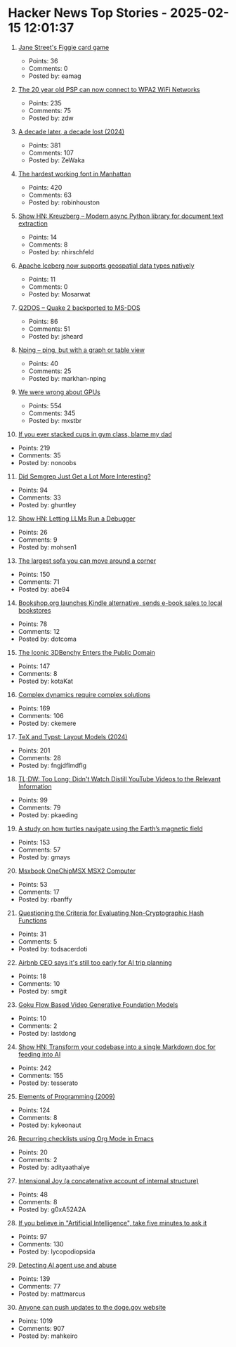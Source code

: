 # Hacker News Top Stories - 2025-02-15 12:01:37

1. [Jane Street's Figgie card game](https://www.figgie.com/)
   - Points: 36
   - Comments: 0
   - Posted by: eamag

2. [The 20 year old PSP can now connect to WPA2 WiFi Networks](https://wololo.net/2025/02/14/the-20-year-old-psp-can-now-connect-to-wpa2-wifi-networks/)
   - Points: 235
   - Comments: 75
   - Posted by: zdw

3. [A decade later, a decade lost (2024)](https://meyerweb.com/eric/thoughts/2024/06/07/a-decade-later-a-decade-lost/)
   - Points: 381
   - Comments: 107
   - Posted by: ZeWaka

4. [The hardest working font in Manhattan](https://aresluna.org/the-hardest-working-font-in-manhattan/)
   - Points: 420
   - Comments: 63
   - Posted by: robinhouston

5. [Show HN: Kreuzberg – Modern async Python library for document text extraction](https://github.com/Goldziher/kreuzberg)
   - Points: 14
   - Comments: 8
   - Posted by: nhirschfeld

6. [Apache Iceberg now supports geospatial data types natively](https://wherobots.com/apache-iceberg-and-parquet-now-support-geo/)
   - Points: 11
   - Comments: 0
   - Posted by: Mosarwat

7. [Q2DOS – Quake 2 backported to MS-DOS](https://dk.toastednet.org/Q2DOS/)
   - Points: 86
   - Comments: 51
   - Posted by: jsheard

8. [Nping – ping, but with a graph or table view](https://github.com/hanshuaikang/Nping)
   - Points: 40
   - Comments: 25
   - Posted by: markhan-nping

9. [We were wrong about GPUs](https://fly.io/blog/wrong-about-gpu/)
   - Points: 554
   - Comments: 345
   - Posted by: mxstbr

10. [If you ever stacked cups in gym class, blame my dad](https://defector.com/if-you-ever-stacked-cups-in-gym-class-blame-my-dad)
   - Points: 219
   - Comments: 35
   - Posted by: nonoobs

11. [Did Semgrep Just Get a Lot More Interesting?](https://fly.io/blog/semgrep-but-for-real-now/)
   - Points: 94
   - Comments: 33
   - Posted by: ghuntley

12. [Show HN: Letting LLMs Run a Debugger](https://github.com/mohsen1/llm-debugger-vscode-extension)
   - Points: 26
   - Comments: 9
   - Posted by: mohsen1

13. [The largest sofa you can move around a corner](https://www.quantamagazine.org/the-largest-sofa-you-can-move-around-a-corner-20250214/)
   - Points: 150
   - Comments: 71
   - Posted by: abe94

14. [Bookshop.org launches Kindle alternative, sends e-book sales to local bookstores](https://www.usatoday.com/story/entertainment/books/2025/01/28/bookshop-org-ereader-ebook-app/77928209007/)
   - Points: 78
   - Comments: 12
   - Posted by: dotcoma

15. [The Iconic 3DBenchy Enters the Public Domain](https://www.nti-group.com/home/information/news/3dbenchy/)
   - Points: 147
   - Comments: 8
   - Posted by: kotaKat

16. [Complex dynamics require complex solutions](https://mathstodon.xyz/@tao/113873092369347147)
   - Points: 169
   - Comments: 106
   - Posted by: ckemere

17. [TeX and Typst: Layout Models (2024)](https://laurmaedje.github.io/posts/layout-models/)
   - Points: 201
   - Comments: 28
   - Posted by: fngjdflmdflg

18. [TL;DW: Too Long; Didn't Watch Distill YouTube Videos to the Relevant Information](https://tldw.tube/)
   - Points: 99
   - Comments: 79
   - Posted by: pkaeding

19. [A study on how turtles navigate using the Earth’s magnetic field](https://www.unc.edu/posts/2025/02/12/dancing-turtles-unlock-scientific-discovery/)
   - Points: 153
   - Comments: 57
   - Posted by: gmays

20. [Msxbook OneChipMSX MSX2 Computer](https://www.tindie.com/products/cycle/msxbook-onechipmsx-msx2-computer/)
   - Points: 53
   - Comments: 17
   - Posted by: rbanffy

21. [Questioning the Criteria for Evaluating Non-Cryptographic Hash Functions](https://cacm.acm.org/practice/questioning-the-criteria-for-evaluating-non-cryptographic-hash-functions/)
   - Points: 31
   - Comments: 5
   - Posted by: todsacerdoti

22. [Airbnb CEO says it's still too early for AI trip planning](https://techcrunch.com/2025/02/14/airbnb-ceo-says-its-still-too-early-for-ai-trip-planning/)
   - Points: 18
   - Comments: 10
   - Posted by: smgit

23. [Goku Flow Based Video Generative Foundation Models](https://github.com/Saiyan-World/goku)
   - Points: 10
   - Comments: 2
   - Posted by: lastdong

24. [Show HN: Transform your codebase into a single Markdown doc for feeding into AI](https://tesserato.web.app/posts/2025-02-12-CodeWeaver-launch/index.html)
   - Points: 242
   - Comments: 155
   - Posted by: tesserato

25. [Elements of Programming (2009)](https://www.elementsofprogramming.com/)
   - Points: 124
   - Comments: 8
   - Posted by: kykeonaut

26. [Recurring checklists using Org Mode in Emacs](https://www.naiquev.in/recurring-checklists-using-org-mode-in-emacs.html)
   - Points: 20
   - Comments: 2
   - Posted by: adityaathalye

27. [Intensional Joy (a concatenative account of internal structure)](https://pithlessly.github.io/intensionaljoy.html)
   - Points: 48
   - Comments: 8
   - Posted by: g0xA52A2A

28. [If you believe in "Artificial Intelligence", take five minutes to ask it](https://svpow.com/2025/02/14/if-you-believe-in-artificial-intelligence-take-five-minutes-to-ask-it-about-stuff-you-know-well/)
   - Points: 97
   - Comments: 130
   - Posted by: lycopodiopsida

29. [Detecting AI agent use and abuse](https://stytch.com/blog/detecting-ai-agent-use-abuse/)
   - Points: 139
   - Comments: 77
   - Posted by: mattmarcus

30. [Anyone can push updates to the doge.gov website](https://www.404media.co/anyone-can-push-updates-to-the-doge-gov-website-2/)
   - Points: 1019
   - Comments: 907
   - Posted by: mahkeiro

